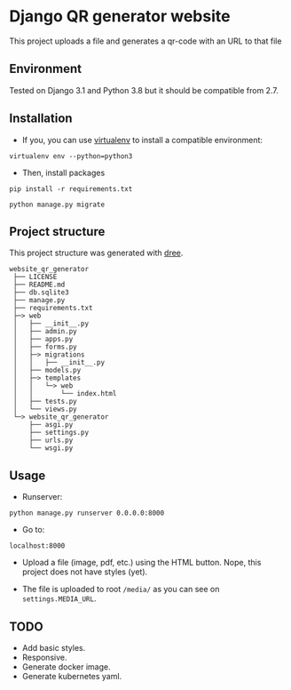 # Django QR generator website
This project uploads a file and generates a qr-code with an URL to that file

## Environment

Tested on Django 3.1 and Python 3.8 but it should be compatible from 2.7.

## Installation

* If you, you can use [virtualenv](https://virtualenv.pypa.io/en/latest/installation.html) to install
a compatible environment:

```
virtualenv env --python=python3
```

* Then, install packages

```
pip install -r requirements.txt
```

```
python manage.py migrate
```

## Project structure

This project structure was generated with [dree](https://www.npmjs.com/package/dree). 

```text
website_qr_generator
 ├── LICENSE
 ├── README.md
 ├── db.sqlite3
 ├── manage.py
 ├── requirements.txt
 ├─> web
 │   ├── __init__.py
 │   ├── admin.py
 │   ├── apps.py
 │   ├── forms.py
 │   ├─> migrations
 │   │   ├── __init__.py
 │   ├── models.py
 │   ├─> templates
 │   │   └─> web
 │   │       └── index.html
 │   ├── tests.py
 │   └── views.py
 └─> website_qr_generator
     ├── asgi.py
     ├── settings.py
     ├── urls.py
     └── wsgi.py
```

## Usage

* Runserver:

```
python manage.py runserver 0.0.0.0:8000
```

* Go to:

```
localhost:8000
```

* Upload a file (image, pdf, etc.) using the HTML button.
Nope, this project does not have styles (yet).

* The file is uploaded to root `/media/` as you can see on `settings.MEDIA_URL`.

## TODO

* Add basic styles.
* Responsive.
* Generate docker image.
* Generate kubernetes yaml. 